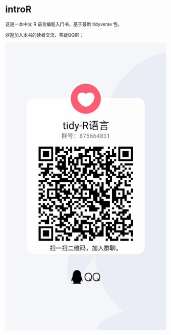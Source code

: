 # introR

这是一本中文 R 语言编程入门书，基于最新 tidyverse 包。

欢迎加入本书的读者交流、答疑QQ群：

![R-tidy QQ群：875664831](images/tidy-R-QQ.jpg)

